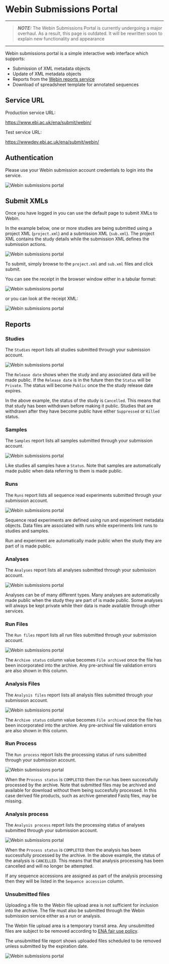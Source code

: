 # Webin Submissions Portal

---

> **_NOTE:_**  The Webin Submissions Portal is currently undergoing a major overhaul. As a result, this
> page is outdated. It will be rewritten soon to explain new functionality and appearance

---

Webin submissions portal is a simple interactive web interface which supports:

* Submission of XML metadata objects
* Update of XML metadata objects
* Reports from the [Webin reports service](/reports-service.html)
* Download of spreadsheet template for annotated sequences

## Service URL

Production service URL:

<https://www.ebi.ac.uk/ena/submit/webin/>

Test service URL:

<https://wwwdev.ebi.ac.uk/ena/submit/webin/>

## Authentication

Please use your Webin submission account credentials to login into the service.

![Webin submissions portal](../images/webin_portal_login.png)

## Submit XMLs

Once you have logged in you can use the default page to submit XMLs to Webin.

In the example below, one or more studies are being submitted using a project XML (`project.xml`) and a
submission XML (`sub.xml`). The project XML contains the study details while the submission XML
defines the submission actions.

![Webin submissions portal](../images/webin_portal_study.png)

To submit, simply browse to the `project.xml` and `sub.xml` files and click submit.

You can see the receipt in the browser window either in a tabular format:

![Webin submissions portal](../images/webin_portal_study2.png)

or you can look at the receipt XML:

![Webin submissions portal](../images/webin_portal_study3.png)

## Reports

### Studies

The `Studies` report lists all studies submitted through your
submission account.

![Webin submissions portal](../images/webin_portal_studies.png)

The `Release date` shows when the study and any associated data
will be made public. If the `Release date` is in the future
then the `Status` will be `Private`. The status will become `Public`
once the the study release date expires.

In the above example, the status of the study is `Cancelled`. This
means that that study has been withdrawn before making it public.
Studies that are withdrawn after they have become public have
either `Suppressed` or `Killed` status.

### Samples

The `Samples` report lists all samples submitted through your
submission account.

![Webin submissions portal](../images/webin_portal_samples.png)

Like studies all samples have a `Status`. Note that samples
are automatically made public when data referring to them
is made public.

### Runs

The `Runs` report lists all sequence read experiments submitted through your
submission account.

![Webin submissions portal](../images/webin_portal_runs.png)

Sequence read experiments are defined using run and experiment metadata
objects. Data files are associated with runs while experiments
link runs to studies and samples.

Run and experiment are automatically made public when
the study they are part of is made public.

### Analyses

The `Analyses` report lists all analyses submitted through your
submission account.

![Webin submissions portal](../images/webin_portal_analyses.png)

Analyses can be of many different types. Many analyses are automatically made
public when the study they are part of is made public. Some analyses
will always be kept private while their data is made available
through other services.

### Run Files

The `Run files` report lists all run files submitted through your
submission account.

![Webin submissions portal](../images/webin_portal_run_files.png)

The `Archive status` column value becomes `File archived`
once the file has been incorporated into the archive. Any pre-archival
file validation errors are also shown in this column.

### Analysis Files

The `Analysis files` report lists all analysis files submitted through your
submission account.

![Webin submissions portal](../images/webin_portal_analysis_files.png)

The `Archive status` column value becomes `File archived`
once the file has been incorporated into the archive. Any pre-archival
file validation errors are also shown in this column.

### Run Process

The `Run process` report lists the processing status of runs submitted through your
submission account.  

![Webin submissions portal](../images/webin_portal_run_process.png)

When the `Process status` is `COMPLETED` then the run has
been successfully processed by the archive. Note that submitted
files may be archived and available for download without them
being succesfully processed. In this case derived file
products, such as archive generated Fastq files, may
be missing.

### Analysis process

The `Analysis process` report lists the processing status of analyses submitted through your
submission account.  

![Webin submissions portal](../images/webin_portal_analysis_process.png)

When the `Process status` is `COMPLETED` then the analysis has
been successfully processed by the archive. In the above example, the status of the
analysis is `CANCELLED`. This means that that analysis processing has been
cancelled and will no longer be attempted.

If any sequence accessions are assigned as part of the analysis processing
then they will be listed in the `Sequence accession` column.

### Unsubmitted files

Uploading a file to the Webin file upload area is not sufficient for inclusion into the archive.
The file must also be submitted through the Webin submission service either as a run or analysis.

The Webin file upload area is a temporary transit area. Any unsubmitted files are subject
to be removed according to [ENA fair use policy](../fileprep/upload.html).

The unsubmitted file report shows uploaded files scheduled to be removed unless
submitted by the expiration date.

![Webin submissions portal](../images/webin_portal_unsubmitted_files.png)
